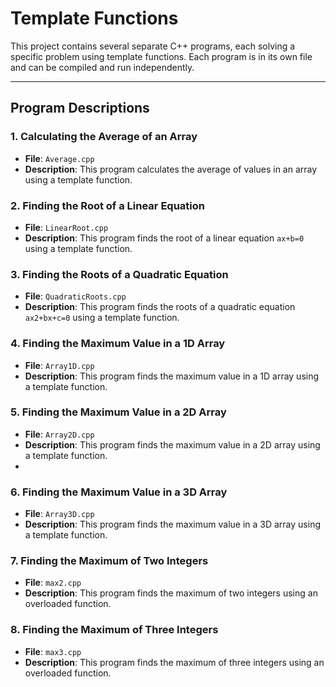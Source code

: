 # Template Functions

This project contains several separate C++ programs, each solving a specific problem using template functions. Each program is in its own file and can be compiled and run independently.

---

## Program Descriptions

### 1. Calculating the Average of an Array

- **File**: `Average.cpp`
- **Description**: This program calculates the average of values in an array using a template function.

### 2. Finding the Root of a Linear Equation

- **File**: `LinearRoot.cpp`
- **Description**: This program finds the root of a linear equation `ax+b=0` using a template function.

### 3. Finding the Roots of a Quadratic Equation

- **File**: `QuadraticRoots.cpp`
- **Description**: This program finds the roots of a quadratic equation `ax2+bx+c=0` using a template function.

### 4. Finding the Maximum Value in a 1D Array

- **File**: `Array1D.cpp`
- **Description**: This program finds the maximum value in a 1D array using a template function.

### 5. Finding the Maximum Value in a 2D Array

- **File**: `Array2D.cpp`
- **Description**: This program finds the maximum value in a 2D array using a template function.
- 
### 6. Finding the Maximum Value in a 3D Array

- **File**: `Array3D.cpp`
- **Description**: This program finds the maximum value in a 3D array using a template function.

### 7. Finding the Maximum of Two Integers

- **File**: `max2.cpp`
- **Description**: This program finds the maximum of two integers using an overloaded function.

### 8. Finding the Maximum of Three Integers

- **File**: `max3.cpp`
- **Description**: This program finds the maximum of three integers using an overloaded function.
